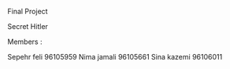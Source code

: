 Final Project

Secret Hitler 

Members :

Sepehr feli 96105959
Nima jamali 96105661
Sina kazemi 96106011
